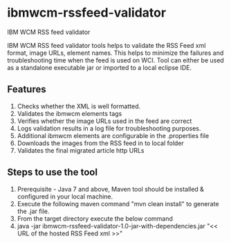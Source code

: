 # ibmwcm-rssfeed-validator
IBM WCM RSS feed validator

IBM WCM RSS feed validator tools helps to validate the RSS Feed xml format, image URLs, element names. This helps to minimize the failures and troubleshooting time when the feed is used on WCI. Tool can either be used as a standalone executable jar or imported to a local eclipse IDE.

Features
--------
1. Checks whether the XML is well formatted.
2. Validates the ibmwcm elements tags
3. Verifies whether the image URLs used in the feed are correct
4. Logs validation results in a log file for troubleshooting purposes.
5. Additional ibmwcm elements are configurable in the .properties file
6. Downloads the images from the RSS feed in to local folder
7. Validates the final migrated article http URLs
 

Steps to use the tool
---------------------
1. Prerequisite - Java 7 and above, Maven tool should be installed & configured in your local machine. 
2. Execute the following maven command "mvn clean install" to generate the .jar file.
3. From the target directory execute the below command
4. java -jar ibmwcm-rssfeed-validator-1.0-jar-with-dependencies.jar "<< URL of the hosted RSS Feed xml >>"
